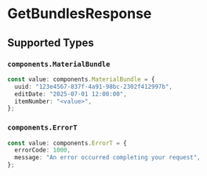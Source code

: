 # GetBundlesResponse


## Supported Types

### `components.MaterialBundle`

```typescript
const value: components.MaterialBundle = {
  uuid: "123e4567-837f-4a91-98bc-2302f412997b",
  editDate: "2025-07-01 12:00:00",
  itemNumber: "<value>",
};
```

### `components.ErrorT`

```typescript
const value: components.ErrorT = {
  errorCode: 1000,
  message: "An error occurred completing your request",
};
```

